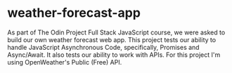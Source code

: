 # weather-forecast-app
As part of The Odin Project Full Stack JavaScript course, we were asked to build our own weather forecast web app. This project tests our ability to handle JavaScript Asynchronous Code, specifically, Promises and Async/Await. It also tests our ability to work with APIs. For this project I'm using OpenWeather's Public (Free) API.
